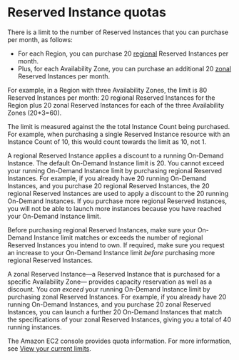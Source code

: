 # Reserved Instance quotas<a name="ri-limits"></a>

There is a limit to the number of Reserved Instances that you can purchase per month, as follows:
+ For each Region, you can purchase 20 [regional](apply_ri.md#apply-regional-ri) Reserved Instances per month\.
+ Plus, for each Availability Zone, you can purchase an additional 20 [zonal](apply_ri.md#apply-zonal-ri) Reserved Instances per month\.

For example, in a Region with three Availability Zones, the limit is 80 Reserved Instances per month: 20 regional Reserved Instances for the Region plus 20 zonal Reserved Instances for each of the three Availability Zones \(20\*3=60\)\.

The limit is measured against the the total Instance Count being purchased. For example, when purchasing a single Reserved Instance resource with an Instance Count of 10, this would count towards the limit as 10, not 1. 

A regional Reserved Instance applies a discount to a running On\-Demand Instance\. The default On\-Demand Instance limit is 20\. You cannot exceed your running On\-Demand Instance limit by purchasing regional Reserved Instances\. For example, if you already have 20 running On\-Demand Instances, and you purchase 20 regional Reserved Instances, the 20 regional Reserved Instances are used to apply a discount to the 20 running On\-Demand Instances\. If you purchase more regional Reserved Instances, you will not be able to launch more instances because you have reached your On\-Demand Instance limit\.

Before purchasing regional Reserved Instances, make sure your On\-Demand Instance limit matches or exceeds the number of regional Reserved Instances you intend to own\. If required, make sure you request an increase to your On\-Demand Instance limit *before* purchasing more regional Reserved Instances\.

A zonal Reserved Instance—a Reserved Instance that is purchased for a specific Availability Zone— provides capacity reservation as well as a discount\. You *can exceed* your running On\-Demand Instance limit by purchasing zonal Reserved Instances\. For example, if you already have 20 running On\-Demand Instances, and you purchase 20 zonal Reserved Instances, you can launch a further 20 On\-Demand Instances that match the specifications of your zonal Reserved Instances, giving you a total of 40 running instances\.

The Amazon EC2 console provides quota information\. For more information, see [View your current limits](ec2-resource-limits.md#view-limits)\.
